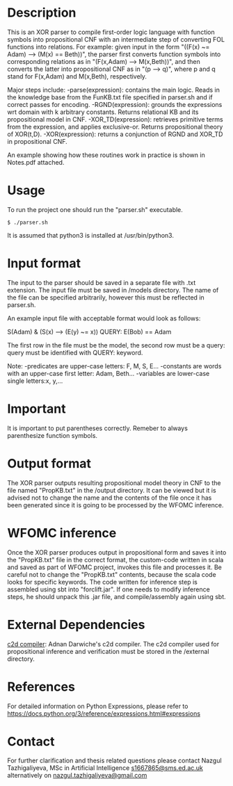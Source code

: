 Description
===========

This is an XOR parser to compile first-order logic language with function symbols into propositional CNF with an intermediate step of converting FOL functions into relations. For example: given input in the form "((F(x) ~= Adam) --> (M(x) == Beth))", the parser first converts function symbols into corresponding relations as in "(F(x,Adam) --> M(x,Beth))", and then converts the latter into propositional CNF as in "(p --> q)", where p and q stand for F(x,Adam) and M(x,Beth), respectively.

Major steps include:
-parse(expression): contains the main logic. Reads in the knowledge base from the FunKB.txt file specified in parser.sh and if correct passes for encoding.
-RGND(expression): grounds the expressions wrt domain with k arbitrary constants. Returns relational KB and its propositional model in CNF.
-XOR_TD(expression): retrieves primitive terms from the expression, and applies exclusive-or. Returns propositional theory of XOR(t,D).
-XOR(expression): returns a conjunction of RGND and XOR_TD in propositional CNF.

An example showing how these routines work in practice is shown in Notes.pdf attached.

Usage
=====

To run the project one should run the "parser.sh" executable.

	$ ./parser.sh

It is assumed that python3 is installed at /usr/bin/python3.

Input format
============
The input to the parser should be saved in a separate file with .txt extension. The input file must be saved in /models directory. The name of the file can be specified arbitrarily, however this must be reflected in parser.sh. 

An example input file with acceptable format would look as follows:

S(Adam) & (S(x) --> (E(y) ~= x))
QUERY: E(Bob) == Adam

The first row in the file must be the model, the second row must be a query: query must be identified with QUERY: keyword.

Note: 
-predicates are upper-case letters: F, M, S, E...
-constants are words with an upper-case first letter: Adam, Beth...
-variables are lower-case single letters:x, y,...

Important
=========
It is important to put parentheses correctly. Remeber to always parenthesize function symbols. 

Output format
=============
The XOR parser outputs resulting propositional model theory in CNF to the file named "PropKB.txt" in the /output directory. It can be viewed but it is advised not to change the name and the contents of the file once it has been generated since it is going to be processed by the WFOMC inference.

WFOMC inference
===============

Once the XOR parser produces output in propositional form and saves it into the "PropKB.txt" file in the correct format, the custom-code written in scala and saved as part of WFOMC project, invokes this file and processes it. Be careful not to change the "PropKB.txt" contents, because the scala code looks for specific keywords. The code written for inference step is assembled using sbt into "forclift.jar". If one needs to modify inference steps, he should unpack this .jar file, and compile/assembly again using sbt.

External Dependencies
=====================

[c2d compiler](http://reasoning.cs.ucla.edu/c2d/): Adnan Darwiche's c2d compiler.
The c2d compiler used for propositional inference and verification must be stored in the /external directory.

References
==========

For detailed information on Python Expressions, please refer to 
<https://docs.python.org/3/reference/expressions.html#expressions>

Contact
=======

For further clarification and thesis related questions
please contact 
Nazgul Tazhigaliyeva, MSc in Artificial Intelligence
<s1667865@sms.ed.ac.uk>
alternatively on
<nazgul.tazhigaliyeva@gmail.com>
